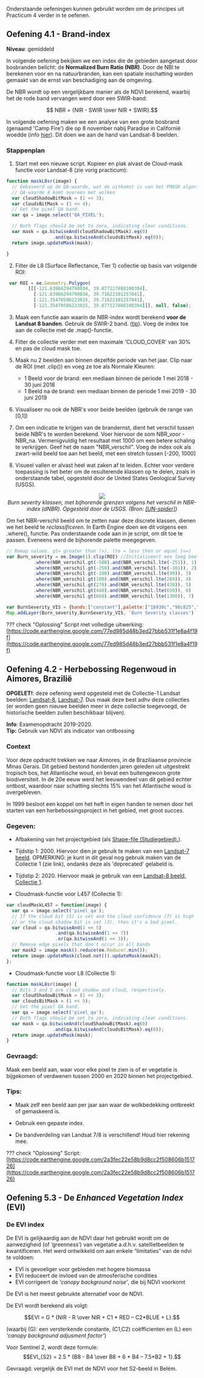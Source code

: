 Onderstaande oefeningen kunnen gebruikt worden om de principes uit Practicum 4 verder in te oefenen.

## Oefening 4.1 - Brand-index

**Niveau**: gemiddeld

In volgende oefening bekijken we een index die de gebieden aangetast door bosbranden belicht: de **Normalized Burn Ratio (NBR)**. Door de NBI te berekenen voor en na natuurbranden, kan een spatiale inschatting worden gemaakt van de ernst van beschadiging aan de omgeving.

De NBR wordt op een vergelijkbare manier als de NDVI berekend, waarbij het de rode band vervangen werd door een SWIR-band:

$$ NBR = {NIR - SWIR \over NIR + SWIR}.$$

In volgende oefening maken we een analyse van een grote bosbrand (genaamd 'Camp Fire') die op 8 november nabij Paradise in Californië woedde (info [hier](https://news.berkeley.edu/2018/11/15/new-satellite-view-of-camp-fire-as-it-burned-through-paradise/)). Dit doen we aan de hand van Landsat-8 beelden.

### Stappenplan

1. Start met een nieuwe script. Kopieer en plak alvast de Cloud-mask functie voor Landsat-8 (zie vorig practicum):
```javascript
function maskL8sr(image) {
  // Gebaseerd op de QA-waarde, wat de uitkomst is van het FMASK algoritme
  // QA-waarde 4 komt overeen met wolken
  var cloudShadowBitMask = (1 << 3); 
  var cloudsBitMask = (1 << 4);
  // Get the pixel QA band. 
  var qa = image.select('QA_PIXEL');

  // Both flags should be set to zero, indicating clear conditions.
  var mask = qa.bitwiseAnd(cloudShadowBitMask).eq(0)
                 .and(qa.bitwiseAnd(cloudsBitMask).eq(0));
  return image.updateMask(mask);

}
```

2. Filter de L8 (Surface Reflectance, Tier 1) collectie op basis van volgende ROI:
```javascript
 var ROI = ee.Geometry.Polygon(
        [[[-121.63966294798034, 39.877127888100304],
          [-121.63966294798034, 39.71622101257041],
          [-121.35470506223815, 39.71622101257041],
          [-121.35470506223815, 39.877127888100304]]], null, false);
```

3. Maak een functie aan waarin de NBR-index wordt berekend **voor de Landsat 8 banden**. Gebruik de SWIR-2 band. ([tip](https://landsat.gsfc.nasa.gov/sites/landsat/files/2013/01/BandpassesL7vL8_Jul20131.jpg)). Voeg de index toe aan de collectie met de .map()-functie.

4. Filter de collectie verder met een maximale 'CLOUD_COVER' van 30% en pas de cloud mask toe.

5. Maak nu 2 beelden aan binnen dezelfde periode van het jaar. Clip naar de ROI (met .clip()) en voeg ze toe als Normale Kleuren:

    - 1 Beeld voor de brand: een mediaan binnen de periode 1 mei 2018 - 30 juni 2018
    - 1 Beeld na de brand: een mediaan binnen de periode 1 mei 2019 - 30 juni 2019

6. Visualiseer nu ook de NBR's voor beide beelden (gebruik de range van [0,1])

7. Om een indicatie te krijgen van de brandernst, dient het verschil tussen beide NBR's te worden berekend. Voer hiervoor de som NBR_voor - NBR_na. Vermenigvuldig het resultaat met 1000 om een betere schaling te verkrijgen. Geef het de naam "NBR_verschil". Voeg de index ook als zwart-wild beeld toe aan het beeld, met een stretch tussen [-200, 1000]

8. Visueel vallen er alvast heel wat zaken af te leiden. Echter voor verdere toepassing is het beter om de resulterende klassen op te delen, zoals in onderstaande tabel, opgesteld door de United States Geological Survey (USGS). 

<p align="center">
  <img src="Images/BurnSeverityTable.png">  <br>
  <em> Burn severity klassen, met bijhorende grenzen volgens het verschil in NBR-index (dNBR). Opgesteld door de USGS. (Bron: <a href="https://un-spider.org/advisory-support/recommended-practices/recommended-practice-burn-severity/burn-severity-earth-engine">[UN-spider]</a>) </em>
</p> 

Om het NBR-verschil beeld om te zetten naar deze discrete klassen, dienen we het beeld te *reclassificeren*. In Earth Engine doen we dit volgens een .where(), functie. Pas onderstaande code aan in je script, om dit toe te passen. Eveneens werd de bijhorende palette meegegeven.

```javascript
// Remap values. gt= greater than (>), lte = less then or equal (<=)
var Burn_severity = ee.Image(1).clip(ROI) //Initialiseert een leeg beeld
          .where(NBR_verschil.gt(-500).and(NBR_verschil.lte(-251)), 1)
          .where(NBR_verschil.gt(-250).and(NBR_verschil.lte(-101)), 2)
          .where(NBR_verschil.gt(-100).and(NBR_verschil.lte(99)), 3)
          .where(NBR_verschil.gt(100).and(NBR_verschil.lte(269)), 4)
          .where(NBR_verschil.gt(270).and(NBR_verschil.lte(439)), 5)
          .where(NBR_verschil.gt(440).and(NBR_verschil.lte(659)), 6)
          .where(NBR_verschil.gt(660).and(NBR_verschil.lte(1300)), 7)

var BurnSeverity_VIS = {bands:["constant"],palette:["1b930c","98c825","00ff37","fff708","ffb716","ff7310","c20665"]}
Map.addLayer(Burn_severity,BurnSeverity_VIS, 'Burn Severity classes')
```

??? check "Oplossing"
    Script met volledige uitwerking: [https://code.earthengine.google.com/77ed985d48b3ed27bbb531f1e8a4f19f](https://code.earthengine.google.com/77ed985d48b3ed27bbb531f1e8a4f19f)

## Oefening 4.2 - Herbebossing Regenwoud in Aimores, Brazilië

**OPGELET!**: deze oefening werd opgesteld met de Collectie-1 Landsat beelden: [Landsat-8](https://developers.google.com/earth-engine/datasets/catalog/LANDSAT_LC08_C01_T1_SR), [Landsat-7](https://developers.google.com/earth-engine/datasets/catalog/LANDSAT_LE07_C01_T1_SR). Dus maak deze best adhv deze collecties (er worden geen nieuwe beelden meer in deze collectie toegevoegd, de historische beelden zullen beschikbaar blijven). 

**Info**: Examenopdracht 2019-2020.  
**Tip:** Gebruik van NDVI als indicator van ontbossing

### Context
Voor deze opdracht trekken we naar Aimores, in de Braziliaanse provincie Minas Gerais. Dit gebied bestond honderden jaren geleden uit uitgestrekt tropisch bos, het Atlantische woud, en bevat een buitengewoon grote biodiversiteit. In de 20e eeuw werd het leeuwendeel van dit gebied echter ontbost, waardoor naar schatting slechts 15% van het Atlantische woud is overgebleven.  

In 1999 besloot een koppel om het heft in eigen handen te nemen door het starten van een herbebossingsproject in het gebied, met groot succes.

### Gegeven:
- Afbakening van het projectgebied (als <a href="Aimores_shape.zip" download>Shape-file (Studiegebied).</a>).  

- Tijdstip 1: 2000. Hiervoor dien je gebruik te maken van een [Landsat-7 beeld](https://developers.google.com/earth-engine/datasets/catalog/LANDSAT_LE07_C01_T1_SR). OPMERKING: je kunt in dit geval nog gebruik maken van de Collectie 1 (zie link), ondanks deze als 'deprecated' gelabeld is. 

- Tijdstip 2: 2020. Hiervoor maak je gebruik van een [Landsat-8 beeld, Collectie 1](```"LANDSAT/LC08/C01/T1_SR"```).

- Cloudmask-functie voor L457 (Collectie 1):  

```javascript 
var cloudMaskL457 = function(image) {
  var qa = image.select('pixel_qa');
  // If the cloud bit (5) is set and the cloud confidence (7) is high
  // or the cloud shadow bit is set (3), then it's a bad pixel.
  var cloud = qa.bitwiseAnd(1 << 5)
                  .and(qa.bitwiseAnd(1 << 7))
                  .or(qa.bitwiseAnd(1 << 3));
  // Remove edge pixels that don't occur in all bands
  var mask2 = image.mask().reduce(ee.Reducer.min());
  return image.updateMask(cloud.not()).updateMask(mask2);
};
```

- Cloudmask-functie voor L8 (Collectie 1):  

```javascript 
function maskL8sr(image) {
  // Bits 3 and 5 are cloud shadow and cloud, respectively.
  var cloudShadowBitMask = (1 << 3);
  var cloudsBitMask = (1 << 5);
  // Get the pixel QA band.
  var qa = image.select('pixel_qa');
  // Both flags should be set to zero, indicating clear conditions.
  var mask = qa.bitwiseAnd(cloudShadowBitMask).eq(0)
                 .and(qa.bitwiseAnd(cloudsBitMask).eq(0));
  return image.updateMask(mask);
}
```



### Gevraagd:

Maak een beeld aan, waar voor elke pixel te zien is of er vegetatie is bijgekomen of verdwenen tussen 2000 en 2020 binnen het projectgebied.

### Tips:

- Maak zelf een beeld aan per jaar aan waar de wolkbedekking ontbreekt of gemaskeerd is.

- Gebruik een gepaste index.

- De bandverdeling van Landsat 7/8 is verschillend! Houd hier rekening mee.


??? check "Oplossing"
    Script: [https://code.earthengine.google.com/2a3fec22e58b9d8cc2f508606b151726](https://code.earthengine.google.com/2a3fec22e58b9d8cc2f508606b151726)

## Oefening 5.3 - De *Enhanced Vegetation Index* (EVI) 

### De EVI index
De EVI is gelijkaardig aan de NDVI daar het gebruikt wordt om de aanwezigheid (of ‘greenness’) van vegetatie a.d.h.v. satellietbeelden te kwantificeren. Het werd ontwikkeld om aan enkele “limitaties” van de ndvi te voldoen:  

 * EVI is gevoeliger voor gebieden met hogere biomassa
 * EVI reduceert de invloed van de atmosferische condities
 * EVI corrigeert de *‘canopy background noise’*, die bij NDVI voorkomt
    
De EVI is het meest gebruikte alternatief voor de NDVI.

De EVI wordt berekend als volgt:
    
$$EVI = G * {NIR - R \over NIR + C1 * RED – C2*BLUE + L}.$$

(waarbij \(G\): een versterkende constante, \(C1,C2\) coëfficienten en \(L\) een *‘canopy background adjusment factor’*) 

Voor Sentinel 2, wordt deze formule:
$$EVI_{S2} = 2.5 * {B8 - B4 \over B8 + 6 * B4 – 7.5*B2 + 1}.$$

Gevraagd: vergelijk de EVI met de NDVI voor het S2-beeld in Belém.



